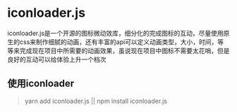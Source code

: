 # 	iconloader.js

iconloader.js是一个开源的图标微动效库，细分化的完成图标的互动，尽量使用原生的css来制作细腻的动画，还有丰富的api可以定义动画类型，大小，时间，等等来完成现在项目中所需要的动画效果，虽说现在项目中图标不需要太花哨，但是良好的互动可以给体验上升一个档次

## 使用iconloader

> yarn add iconloader.js || npm install iconloader.js

>

## 